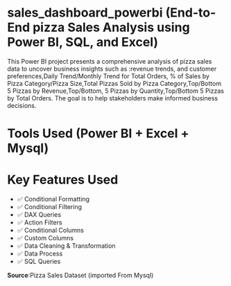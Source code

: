 # sales_dashboard_powerbi (End-to-End  pizza Sales Analysis using Power BI, SQL, and Excel)
This Power BI project presents a comprehensive analysis of pizza sales data to uncover business insights such as :revenue trends, and customer preferences,Daily Trend/Monthly Trend for Total Orders, % of Sales by Pizza Category/Pizza Size,Total Pizzas Sold by Pizza Category,Top/Bottom 5 Pizzas by Revenue,Top/Bottom, 5 Pizzas by Quantity,Top/Bottom 5 Pizzas by Total Orders. The goal is to help stakeholders make informed business decisions.

# Tools Used (Power BI + Excel + Mysql)

# Key Features Used
- ✅ Conditional Formatting  
- ✅ Conditional Filtering  
- ✅ DAX Queries  
- ✅ Action Filters
- ✅ Conditional Columns
- ✅ Custom Columns 
- ✅ Data Cleaning & Transformation
- ✅ Data Process
- ✅ SQL Queries

**Source**:Pizza Sales Dataset (imported From Mysql)
